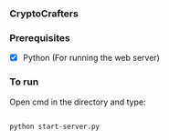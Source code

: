 ### CryptoCrafters


### Prerequisites

- [x] Python (For running the web server) <br>

### To run

Open cmd in the directory and type: 

```python 

python start-server.py

```